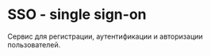 SSO - single sign-on
====================

Сервис для регистрации, аутентификации и авторизации пользователей.